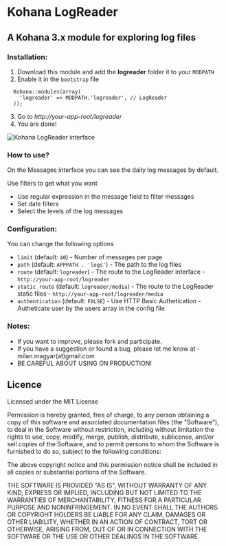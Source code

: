 # Kohana LogReader

## A Kohana 3.x module for exploring log files

### Installation:

1. Download this module and add the **logreader** folder it to your `MODPATH`
2. Enable it in the `bootstrap` file
```
  Kohana::modules(array(
    'logreader' => MODPATH.'logreader', // LogReader
  ));
``` 
3. Go to _http://your-app-root/logreader_
4. You are done! 

![Kohana LogReader interface](http://siloor.com/kohanalogreader/logreader.png "Kohana LogReader interface")

### How to use?

On the Messages interface you can see the daily log messages by default.

Use filters to get what you want

- Use regular expression in the message field to filter messages
- Set date filters
- Select the levels of the log messages

### Configuration:

You can change the following options

- `limit` (default:  `40`) - Number of messages per page
- `path` (default:  `APPPATH . 'logs'`) - The path to the log files
- `route` (default: `logreader`) - The route to the LogReader interface - `http://your-app-root/logreader`
- `static_route` (default: `logreader/media`) - The route to the LogReader static files - `http://your-app-root/logreader/media`
- `authentication` (default:  `FALSE`) - Use HTTP Basic Authetication - Autheticate user by the users array in the config file

### Notes:

- If you want to improve, please fork and participate. 
- If you have a suggestion or found a bug, please let me know at - milan.magyar(at)gmail.com
- BE CAREFUL ABOUT USING ON PRODUCTION!

## Licence

Licensed under the MIT License

Permission is hereby granted, free of charge, to any person obtaining a copy
of this software and associated documentation files (the "Software"), to deal
in the Software without restriction, including without limitation the rights
to use, copy, modify, merge, publish, distribute, sublicense, and/or sell
copies of the Software, and to permit persons to whom the Software is
furnished to do so, subject to the following conditions:

The above copyright notice and this permission notice shall be included in
all copies or substantial portions of the Software.

THE SOFTWARE IS PROVIDED "AS IS", WITHOUT WARRANTY OF ANY KIND, EXPRESS OR
IMPLIED, INCLUDING BUT NOT LIMITED TO THE WARRANTIES OF MERCHANTABILITY,
FITNESS FOR A PARTICULAR PURPOSE AND NONINFRINGEMENT. IN NO EVENT SHALL THE
AUTHORS OR COPYRIGHT HOLDERS BE LIABLE FOR ANY CLAIM, DAMAGES OR OTHER
LIABILITY, WHETHER IN AN ACTION OF CONTRACT, TORT OR OTHERWISE, ARISING FROM,
OUT OF OR IN CONNECTION WITH THE SOFTWARE OR THE USE OR OTHER DEALINGS IN
THE SOFTWARE.
